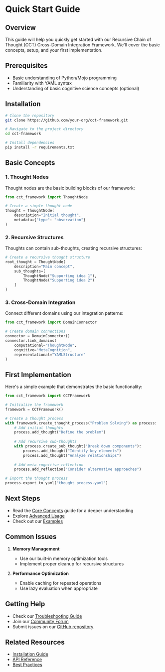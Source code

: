 # Quick Start Guide

## Overview

This guide will help you quickly get started with our Recursive Chain of Thought (CCT) Cross-Domain Integration Framework. We'll cover the basic concepts, setup, and your first implementation.

## Prerequisites

- Basic understanding of Python/Mojo programming
- Familiarity with YAML syntax
- Understanding of basic cognitive science concepts (optional)

## Installation

```bash
# Clone the repository
git clone https://github.com/your-org/cct-framework.git

# Navigate to the project directory
cd cct-framework

# Install dependencies
pip install -r requirements.txt
```

## Basic Concepts

### 1. Thought Nodes

Thought nodes are the basic building blocks of our framework:

```python
from cct_framework import ThoughtNode

# Create a simple thought node
thought = ThoughtNode(
    description="Initial thought",
    metadata={"type": "observation"}
)
```

### 2. Recursive Structures

Thoughts can contain sub-thoughts, creating recursive structures:

```python
# Create a recursive thought structure
root_thought = ThoughtNode(
    description="Main concept",
    sub_thoughts=[
        ThoughtNode("Supporting idea 1"),
        ThoughtNode("Supporting idea 2")
    ]
)
```

### 3. Cross-Domain Integration

Connect different domains using our integration patterns:

```python
from cct_framework import DomainConnector

# Create domain connections
connector = DomainConnector()
connector.link_domains(
    computational="ThoughtNode",
    cognitive="MetaCognition",
    representational="YAMLStructure"
)
```

## First Implementation

Here's a simple example that demonstrates the basic functionality:

```python
from cct_framework import CCTFramework

# Initialize the framework
framework = CCTFramework()

# Create a thought process
with framework.create_thought_process("Problem Solving") as process:
    # Add initial thoughts
    process.add_thought("Define the problem")
    
    # Add recursive sub-thoughts
    with process.create_sub_thought("Break down components"):
        process.add_thought("Identify key elements")
        process.add_thought("Analyze relationships")
    
    # Add meta-cognitive reflection
    process.add_reflection("Consider alternative approaches")

# Export the thought process
process.export_to_yaml("thought_process.yaml")
```

## Next Steps

- Read the [Core Concepts](./core-concepts.md) guide for a deeper understanding
- Explore [Advanced Usage](../user-guides/advanced/recursive-cct-framework.md)
- Check out our [Examples](../examples/basic-examples/)

## Common Issues

1. **Memory Management**
   - Use our built-in memory optimization tools
   - Implement proper cleanup for recursive structures

2. **Performance Optimization**
   - Enable caching for repeated operations
   - Use lazy evaluation when appropriate

## Getting Help

- Check our [Troubleshooting Guide](../user-guides/basic/troubleshooting.md)
- Join our [Community Forum](https://forum.cct-framework.org)
- Submit issues on our [GitHub repository](https://github.com/your-org/cct-framework)

## Related Resources

- [Installation Guide](./installation.md)
- [API Reference](../api/overview.md)
- [Best Practices](../user-guides/basic/best-practices.md)
